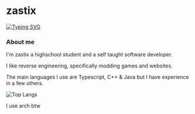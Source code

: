 <h1>zastix</h1>
<a href="https://git.io/typing-svg"><img src="https://readme-typing-svg.demolab.com?font=JetBrains+Mono&pause=1000&color=F776F0&width=435&lines=fullstack+web+developer;%22horrible%22+reverse+engineer;typescript+enthusiast" alt="Typing SVG" /></a>

### About me
I'm zastix a highschool student and a self taught software developer. 

I like reverse engineering, specifically modding games and websites.

The main languages I use are Typescript, C++ & Java but I have experience in a few others.

<img src="https://github-readme-stats-taupe-seven-79.vercel.app/api/top-langs/?username=zastlx&theme=midnight-purple&langs_count=6&exclude_repo=nebulet,betastar.js,shell-wasm-node" alt="Top Langs">


I use arch btw
